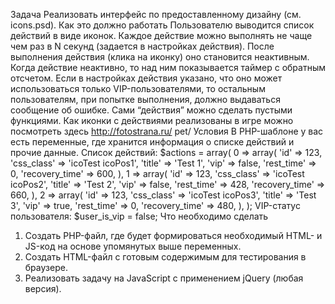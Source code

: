 Задача
Реализовать интерфейс по предоставленному дизайну (см. icons.psd).
Как это должно работать
Пользователю выводится список действий в виде иконок. Каждое действие можно
выполнять не чаще чем раз в N секунд (задается в настройках действия). После
выполнения действия (клика на иконку) оно становится неактивным. Когда действие
неактивно, то над ним показывается таймер с обратным отсчетом. Если в настройках
действия указано, что оно может использоваться только VIP-пользователями, то
остальным пользователям, при попытке выполнения, должно выдаваться сообщение об
ошибке.
Сами “действия” можно сделать пустыми функциями.
Как иконки с действиями реализованы в игре можно посмотреть здесь http://fotostrana.ru/
pet/
Условия
В PHP-шаблоне у вас есть переменные, где хранится информация о списке действий и
прочие данные.
Список действий:
$actions = array(
0 => array(
'id' => 123,
'css_class' => 'icoTest icoPos1',
'title' => 'Test 1',
'vip' => false,
'rest_time' => 0,
'recovery_time' => 600,
),
1 => array(
'id' => 123,
'css_class' => 'icoTest icoPos2',
'title' => 'Test 2',
'vip' => false,
'rest_time' => 428,
'recovery_time' => 660,
),
2 => array(
'id' => 123,
'css_class' => 'icoTest icoPos3',
'title' => 'Test 3',
'vip' => true,
'rest_time' => 0,
'recovery_time' => 480,
),
);
VIP-статус пользователя:
$user_is_vip = false;
Что необходимо сделать
1. Создать PHP-файл, где будет формироваться необходимый HTML- и JS-код на основе
упомянутых выше переменных.
2. Создать HTML-файл с готовым содержимым для тестирования в браузере.
3. Реализовать задачу на JavaScript с применением jQuery (любая версия).